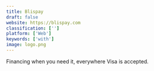 ```yaml
---
title: Blispay
draft: false 
website: https://blispay.com
classification: ['']
platform: ['Web']
keywords: ['with']
image: logo.png
---
```

Financing when you need it, everywhere Visa is accepted.